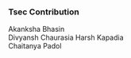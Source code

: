 ### Tsec Contribution 
Akanksha Bhasin<br>
Divyansh Chaurasia
 Harsh Kapadia <br/>
Chaitanya Padol<br/>
